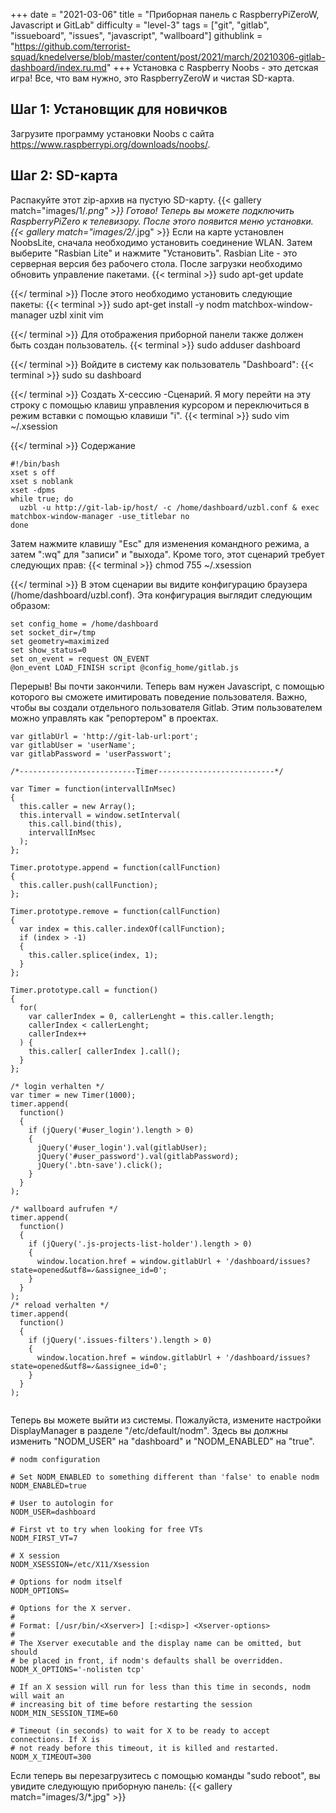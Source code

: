 +++
date = "2021-03-06"
title = "Приборная панель с RaspberryPiZeroW, Javascript и GitLab"
difficulty = "level-3"
tags = ["git", "gitlab", "issueboard", "issues", "javascript", "wallboard"]
githublink = "https://github.com/terrorist-squad/knedelverse/blob/master/content/post/2021/march/20210306-gitlab-dashboard/index.ru.md"
+++
Установка с Raspberry Noobs - это детская игра! Все, что вам нужно, это RaspberryZeroW и чистая SD-карта.
## Шаг 1: Установщик для новичков
Загрузите программу установки Noobs с сайта https://www.raspberrypi.org/downloads/noobs/.
## Шаг 2: SD-карта
Распакуйте этот zip-архив на пустую SD-карту.
{{< gallery match="images/1/*.png" >}}
Готово! Теперь вы можете подключить RaspberryPiZero к телевизору. После этого появится меню установки.
{{< gallery match="images/2/*.jpg" >}}
Если на карте установлен NoobsLite, сначала необходимо установить соединение WLAN. Затем выберите "Rasbian Lite" и нажмите "Установить". Rasbian Lite - это серверная версия без рабочего стола. После загрузки необходимо обновить управление пакетами.
{{< terminal >}}
sudo apt-get update

{{</ terminal >}}
После этого необходимо установить следующие пакеты:
{{< terminal >}}
sudo apt-get install -y nodm matchbox-window-manager uzbl xinit vim

{{</ terminal >}}
Для отображения приборной панели также должен быть создан пользователь.
{{< terminal >}}
sudo adduser dashboard

{{</ terminal >}}
Войдите в систему как пользователь "Dashboard":
{{< terminal >}}
sudo su dashboard

{{</ terminal >}}
Создать X-сессию -Сценарий. Я могу перейти на эту строку с помощью клавиш управления курсором и переключиться в режим вставки с помощью клавиши "i".
{{< terminal >}}
sudo vim ~/.xsession

{{</ terminal >}}
Содержание
```
#!/bin/bash 
xset s off 
xset s noblank 
xset -dpms 
while true; do 
  uzbl -u http://git-lab-ip/host/ -c /home/dashboard/uzbl.conf & exec matchbox-window-manager -use_titlebar no
done

```
Затем нажмите клавишу "Esc" для изменения командного режима, а затем ":wq" для "записи" и "выхода". Кроме того, этот сценарий требует следующих прав:
{{< terminal >}}
chmod 755 ~/.xsession

{{</ terminal >}}
В этом сценарии вы видите конфигурацию браузера (/home/dashboard/uzbl.conf). Эта конфигурация выглядит следующим образом:
```
set config_home = /home/dashboard 
set socket_dir=/tmp 
set geometry=maximized 
set show_status=0 
set on_event = request ON_EVENT 
@on_event LOAD_FINISH script @config_home/gitlab.js

```
Перерыв! Вы почти закончили. Теперь вам нужен Javascript, с помощью которого вы сможете имитировать поведение пользователя. Важно, чтобы вы создали отдельного пользователя Gitlab. Этим пользователем можно управлять как "репортером" в проектах.
```
var gitlabUrl = 'http://git-lab-url:port';
var gitlabUser = 'userName';
var gitlabPassword = 'userPasswort';

/*--------------------------Timer--------------------------*/

var Timer = function(intervallInMsec)
{
  this.caller = new Array();
  this.intervall = window.setInterval(
    this.call.bind(this),
    intervallInMsec
  );
};

Timer.prototype.append = function(callFunction)
{
  this.caller.push(callFunction);
};

Timer.prototype.remove = function(callFunction)
{
  var index = this.caller.indexOf(callFunction);
  if (index > -1) 
  {
    this.caller.splice(index, 1);
  }
};

Timer.prototype.call = function()
{
  for(
    var callerIndex = 0, callerLenght = this.caller.length;
    callerIndex < callerLenght;
    callerIndex++
  ) {
    this.caller[ callerIndex ].call();
  }
};

/* login verhalten */
var timer = new Timer(1000);
timer.append(
  function()
  {
    if (jQuery('#user_login').length > 0)
    {
      jQuery('#user_login').val(gitlabUser);
      jQuery('#user_password').val(gitlabPassword);
      jQuery('.btn-save').click();
    }
  }
);

/* wallboard aufrufen */
timer.append(
  function()
  {
    if (jQuery('.js-projects-list-holder').length > 0)
    {
      window.location.href = window.gitlabUrl + '/dashboard/issues?state=opened&utf8=✓&assignee_id=0';
    }
  }
);
/* reload verhalten */
timer.append(
  function()
  {
    if (jQuery('.issues-filters').length > 0)
    {
      window.location.href = window.gitlabUrl + '/dashboard/issues?state=opened&utf8=✓&assignee_id=0';
    }
  }
);


```
Теперь вы можете выйти из системы. Пожалуйста, измените настройки DisplayManager в разделе "/etc/default/nodm". Здесь вы должны изменить "NODM_USER" на "dashboard" и "NODM_ENABLED" на "true".
```
# nodm configuration

# Set NODM_ENABLED to something different than 'false' to enable nodm
NODM_ENABLED=true

# User to autologin for
NODM_USER=dashboard

# First vt to try when looking for free VTs
NODM_FIRST_VT=7

# X session
NODM_XSESSION=/etc/X11/Xsession

# Options for nodm itself
NODM_OPTIONS=

# Options for the X server.
#
# Format: [/usr/bin/<Xserver>] [:<disp>] <Xserver-options>
#
# The Xserver executable and the display name can be omitted, but should
# be placed in front, if nodm's defaults shall be overridden.
NODM_X_OPTIONS='-nolisten tcp'

# If an X session will run for less than this time in seconds, nodm will wait an
# increasing bit of time before restarting the session
NODM_MIN_SESSION_TIME=60

# Timeout (in seconds) to wait for X to be ready to accept connections. If X is
# not ready before this timeout, it is killed and restarted.
NODM_X_TIMEOUT=300

```
Если теперь вы перезагрузитесь с помощью команды "sudo reboot", вы увидите следующую приборную панель:
{{< gallery match="images/3/*.jpg" >}}